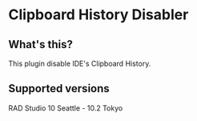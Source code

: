 # Clipboard History Disabler

## What's this?

This plugin disable IDE's Clipboard History.

## Supported versions

RAD Studio 10 Seattle - 10.2 Tokyo
